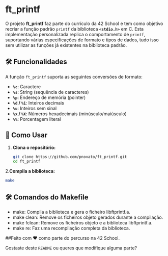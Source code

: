 # ft_printf

O projeto **ft_printf** faz parte do currículo da 42 School e tem como objetivo recriar a função padrão `printf` da biblioteca **`<stdio.h>`** em C. Esta implementação personalizada replica o comportamento de `printf`, suportando várias especificações de formato e tipos de dados, tudo isso sem utilizar as funções já existentes na biblioteca padrão.

## 🛠️ Funcionalidades

A função `ft_printf` suporta as seguintes conversões de formato:

- **`%c`**: Caractere
- **`%s`**: String (sequência de caracteres)
- **`%p`**: Endereço de memória (pointer)
- **`%d` / `%i`**: Inteiros decimais
- **`%u`**: Inteiros sem sinal
- **`%x` / `%X`**: Números hexadecimais (minúsculo/maiúsculo)
- **`%%`**: Porcentagem literal

## 🚀 Como Usar
1. **Clona o repositório:**
   ```bash
   git clone https://github.com/pnovato/ft_printf.git
   cd ft_printf
2.**Compila a biblioteca:**
   ```bash
   make
   ```

## 🛠️ Comandos do Makefile

  - make: Compila a biblioteca e gera o ficheiro libftprintf.a.
  - make clean: Remove os ficheiros objeto gerados durante a compilação.
  - make fclean: Remove os ficheiros objeto e a biblioteca libftprintf.a.
  - make re: Faz uma recompilação completa da biblioteca.

##Feito com ❤️ como parte do percurso na 42 School.


Gostaste deste `README` ou queres que modifique alguma parte?

